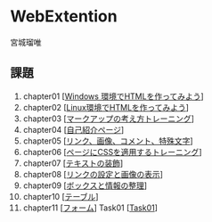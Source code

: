 # WebExtention
 宮城瑠唯  

## 課題
1. chapter01 [[Windows 環境でHTMLを作ってみよう](chapter01/ch01-firsthtml-win.html)]  
2. chapter02 [[Linux環境でHTMLを作ってみよう](chapter02/ch02-firsthtml-Linux.html)]  
3. chapter03 [[マークアップの考え方トレーニング](chapter03/ch03-markuptag1.html)]  
4. chapter04 [[自己紹介ページ](chapter04/ch04-markuptag1.html)]  
5. chapter05 [[リンク、画像、コメント、特殊文字](chapter05/ch05-markuptag2.html)]  
6. chapter06 [[ページにCSSを適用するトレーニング](chapter06/index.html)]  
7. chapter07 [[テキストの装飾](chapter07/ch07-fonsytle.html)]  
8. chapter08 [[リンクの設定と画像の表示](chapter08/ch08-linkimg.html)]  
9. chapter09 [[ボックスと情報の整理](chapter09/ch09-boxcss.html)]  
10. chapter10 [[テーブル](chapter10/ch10-table.html)]  
11. chapter11 [[フォーム](chapter11/ch11-form.html)]
Task01 [[Task01](Task01/index.html/style.css)]

